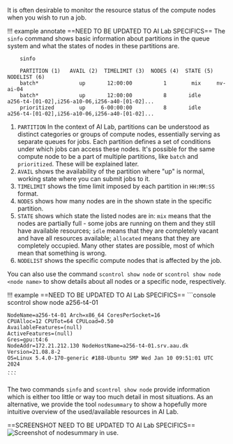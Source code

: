 It is often desirable to monitor the resource status of the compute nodes when you wish to run a job. 

!!! example annotate
    ==NEED TO BE UPDATED TO AI Lab SPECIFICS==
    The `sinfo` command shows basic information about partitions in the
    queue system and what the states of nodes in these partitions are.

        sinfo
          
        PARTITION (1)   AVAIL (2)  TIMELIMIT (3)  NODES (4)  STATE (5) NODELIST (6)
        batch*             up       12:00:00          1        mix     nv-ai-04
        batch*             up       12:00:00          8       idle     a256-t4-[01-02],i256-a10-06,i256-a40-[01-02]...
        prioritized        up     6-00:00:00          8       idle     a256-t4-[01-02],i256-a10-06,i256-a40-[01-02]...

1.  `PARTITION` In the context of AI Lab, partitions can be understood as distinct categories or groups of compute nodes, essentially serving as separate queues for jobs. Each partition defines a set of conditions under which jobs can access these nodes. It's possible for the same compute node to be a part of multiple partitions, like `batch` and `prioritized`. These will be explained later.
2.  `AVAIL` shows the availability of the partition where "up" is normal, working state where you can submit jobs to it.
3.  `TIMELIMIT` shows the time limit imposed by each partition in `HH:MM:SS` format.
4.  `NODES` shows how many nodes are in the shown state in the specific partition.
5.  `STATE` shows which state the listed nodes are in: `mix` means that the nodes are partially full - some jobs are running on them and they still have available resources; `idle` means that they are completely vacant and have all resources available; `allocated` means that they are completely occupied. Many other states are possible, most of which mean that something is wrong.
6.  `NODELIST` shows the specific compute nodes that is affected by the job.


You can also use the command `scontrol show node` or `scontrol show node <node name>` to show details about all nodes or a specific node, respectively.

!!! example
    ==NEED TO BE UPDATED TO AI Lab SPECIFICS==
    ```console
    scontrol show node a256-t4-01

    NodeName=a256-t4-01 Arch=x86_64 CoresPerSocket=16
    CPUAlloc=12 CPUTot=64 CPULoad=0.50
    AvailableFeatures=(null)
    ActiveFeatures=(null)
    Gres=gpu:t4:6
    NodeAddr=172.21.212.130 NodeHostName=a256-t4-01.srv.aau.dk Version=21.08.8-2
    OS=Linux 5.4.0-170-generic #188-Ubuntu SMP Wed Jan 10 09:51:01 UTC 2024
    ...
    ```
The two commands `sinfo` and `scontrol show node` provide information
which is either too little or way too much detail in most
situations. As an alternative, we provide the tool `nodesummary` to
show a hopefully more intuitive overview of the used/available
resources in AI Lab.

==SCREENSHOT NEED TO BE UPDATED TO AI Lab SPECIFICS==
![Screenshot of `nodesummary` in use.](/assets/img/nodesummary.png)